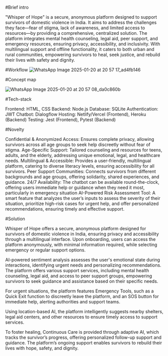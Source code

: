 #Brief intro

"Whisper of Hope" is a secure, anonymous platform designed to support survivors of domestic violence in India. It aims to address the challenges they face—fear of stigma, lack of awareness, and limited access to resources—by providing a comprehensive, centralized solution. The platform integrates mental health counseling, legal aid, peer support, and emergency resources, ensuring privacy, accessibility, and inclusivity. With multilingual support and offline functionality, it caters to both urban and rural communities, empowering survivors to heal, seek justice, and rebuild their lives with safety and dignity.

#Workflow
![WhatsApp Image 2025-01-20 at 20 57 17_ad4fb146](https://github.com/user-attachments/assets/c9ada8a0-9e28-407f-b0be-ef3d78bb53f7)



#Concept map

![WhatsApp Image 2025-01-20 at 20 57 08_da0c860b](https://github.com/user-attachments/assets/b519affe-3bc1-4475-a0a6-0e2d19c4021e)






#Tech-stack

Frontend: HTML, CSS
Backend: Node.js
Database: SQLite
Authentication: JWT
Chatbot: Dialogflow 
Hosting: Netlify/Vercel (Frontend), Heroku (Backend) 
Testing: Jest (Frontend), Pytest (Backend)

#Novelty

Confidential & Anonymized Access: Ensures complete privacy, allowing survivors across all age groups to seek help discreetly without fear of stigma. Age-Specific Support: Tailored counseling and resources for teens, adults, and the elderly, addressing unique emotional, legal, and healthcare needs. Multilingual & Accessible: Provides a user-friendly, multilingual platform, catering to diverse literacy levels, ensuring accessibility for all survivors. Peer Support Communities: Connects survivors from different backgrounds and age groups, offering solidarity, shared experiences, and guidance. 24/7 Availability: The chatbot can be available round-the-clock, offering users immediate help or guidance when they need it most, particularly in emergency situation AI-Powered Risk Assessment Tool: A smart feature that analyzes the user’s inputs to assess the severity of their situation, prioritize high-risk cases for urgent help, and offer personalized recommendations, ensuring timely and effective support.

#Solution

Whisper of Hope offers a secure, anonymous platform designed for survivors of domestic violence in India, ensuring privacy and accessibility through a multilingual interface. Upon onboarding, users can access the platform anonymously, with minimal information required, while selecting emergency or regular support options.

AI-powered sentiment analysis assesses the user's emotional state during interactions, identifying urgent needs and personalizing recommendations. The platform offers various support services, including mental health counseling, legal aid, and access to peer support groups, empowering survivors to seek guidance and assistance based on their specific needs.

For urgent situations, the platform features Emergency Tools, such as a Quick Exit function to discreetly leave the platform, and an SOS button for immediate help, alerting authorities and support teams.

Using location-based AI, the platform intelligently suggests nearby shelters, legal aid centers, and other resources to ensure timely access to support services.

To foster healing, Continuous Care is provided through adaptive AI, which tracks the survivor’s progress, offering personalized follow-up support and guidance. The platform’s ongoing support enables survivors to rebuild their lives with hope, safety, and dignity.


